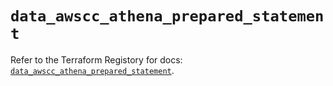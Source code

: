 # `data_awscc_athena_prepared_statement`

Refer to the Terraform Registory for docs: [`data_awscc_athena_prepared_statement`](https://registry.terraform.io/providers/hashicorp/awscc/0.70.0/docs/data-sources/athena_prepared_statement).
